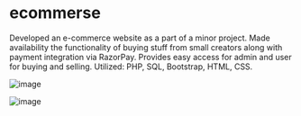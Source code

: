 # ecommerse
Developed an e-commerce website as a part of a minor project.
Made availability the functionality of buying stuff from small creators along with payment integration via
RazorPay.
Provides easy access for admin and user for buying and selling.
Utilized: PHP, SQL, Bootstrap, HTML, CSS.

![image](https://user-images.githubusercontent.com/84490597/164446368-195d1198-8459-4c96-9a78-efd9edea562c.png)

![image](https://user-images.githubusercontent.com/84490597/164446415-a5f74af3-69e6-453c-93b7-056966a9dcd4.png)
